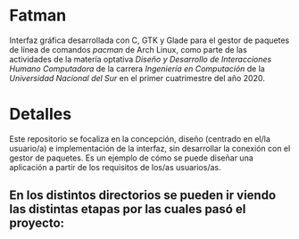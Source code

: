 # Fatman

Interfaz gráfica desarrollada con C, GTK y Glade para el gestor de paquetes de línea de comandos _pacman_ de Arch Linux, como parte de las actividades de la matería optativa _Diseño y Desarrollo de Interacciones Humano Computadora_ de la carrera _Ingeniería en Computación_ de la _Universidad Nacional del Sur_ en el primer cuatrimestre del año 2020.

# Detalles

Este repositorio se focaliza en la concepción, diseño (centrado en el/la usuario/a) e implementación de la interfaz, sin desarrollar la conexión con el gestor de paquetes. Es un ejemplo de cómo se puede diseñar una aplicación a partir de los requisitos de los/as usuarios/as.

En los distintos directorios se pueden ir viendo las distintas etapas por las cuales pasó el proyecto:
- 
